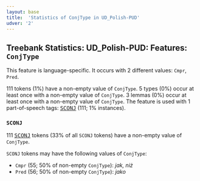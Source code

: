 ```yaml
---
layout: base
title:  'Statistics of ConjType in UD_Polish-PUD'
udver: '2'
---
```


## Treebank Statistics: UD_Polish-PUD: Features: `ConjType`

This feature is language-specific.
It occurs with 2 different values: `Cmpr`, `Pred`.

111 tokens (1%) have a non-empty value of `ConjType`.
5 types (0%) occur at least once with a non-empty value of `ConjType`.
3 lemmas (0%) occur at least once with a non-empty value of `ConjType`.
The feature is used with 1 part-of-speech tags: <tt><a href="pl_pud-pos-SCONJ.html">SCONJ</a></tt> (111; 1% instances).

### `SCONJ`

111 <tt><a href="pl_pud-pos-SCONJ.html">SCONJ</a></tt> tokens (33% of all `SCONJ` tokens) have a non-empty value of `ConjType`.

`SCONJ` tokens may have the following values of `ConjType`:

* `Cmpr` (55; 50% of non-empty `ConjType`): <em>jak, niż</em>
* `Pred` (56; 50% of non-empty `ConjType`): <em>jako</em>

